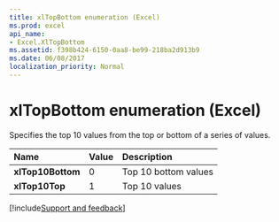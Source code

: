 ```yaml
---
title: xlTopBottom enumeration (Excel)
ms.prod: excel
api_name:
- Excel.XlTopBottom
ms.assetid: f398b424-6150-0aa8-be99-218ba2d913b9
ms.date: 06/08/2017
localization_priority: Normal
---
```



# xlTopBottom enumeration (Excel)

Specifies the top 10 values from the top or bottom of a series of values.



|Name|Value|Description|
|:-----|:-----|:-----|
| **xlTop10Bottom**|0|Top 10 bottom values|
| **xlTop10Top**|1|Top 10 values|

[!include[Support and feedback](~/includes/feedback-boilerplate.md)]